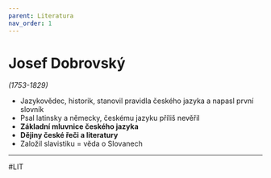 ```yaml
---
parent: Literatura
nav_order: 1
---
```

# Josef Dobrovský

*(1753-1829)*
- Jazykovědec, historik, stanovil pravidla českého jazyka a napasl první slovník
- Psal latinsky a německy, českému jazyku příliš nevěřil
- **Základní mluvnice českého jazyka**
- **Dějiny české řeči a literatury**
- Založil slavistiku = věda o Slovanech

---
#LIT 